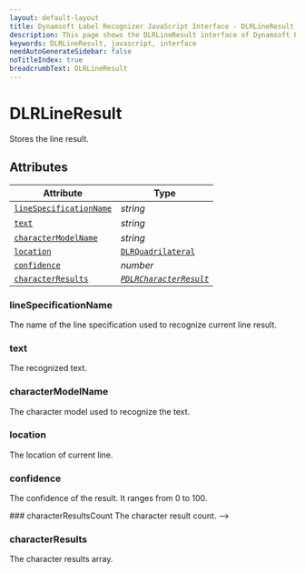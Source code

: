 ```yaml
---
layout: default-layout
title: Dynamsoft Label Recognizer JavaScript Interface - DLRLineResult
description: This page shows the DLRLineResult interface of Dynamsoft Label Recognizer for JavaScript.
keywords: DLRLineResult, javascript, interface
needAutoGenerateSidebar: false
noTitleIndex: true
breadcrumbText: DLRLineResult
---
```


# DLRLineResult

Stores the line result.

## Attributes

| Attribute | Type |
|---------- | ---- |
| [ `lineSpecificationName` ](#linespecificationname) | *string* |
| [ `text` ](#text) | *string* |
| [ `characterModelName` ](#charactermodelname) | *string* |
| [ `location` ](#location) | [ `DLRQuadrilateral` ](dlr-quadrilateral.md) |
| [ `confidence` ](#confidence) | *number* |
| [ `characterResults` ](#characterresults) | *[ `PDLRCharacterResult` ](dlr-character-result.md)* |

<!--
| [ `characterResultsCount` ](#characterresultscount) | *number* |-->

### lineSpecificationName

The name of the line specification used to recognize current line result.

### text

The recognized text.

### characterModelName

The character model used to recognize the text.

### location

The location of current line.

### confidence

The confidence of the result. It ranges from 0 to 100.

<!-->

### characterResultsCount

The character result count.
-->

### characterResults

The character results array.
